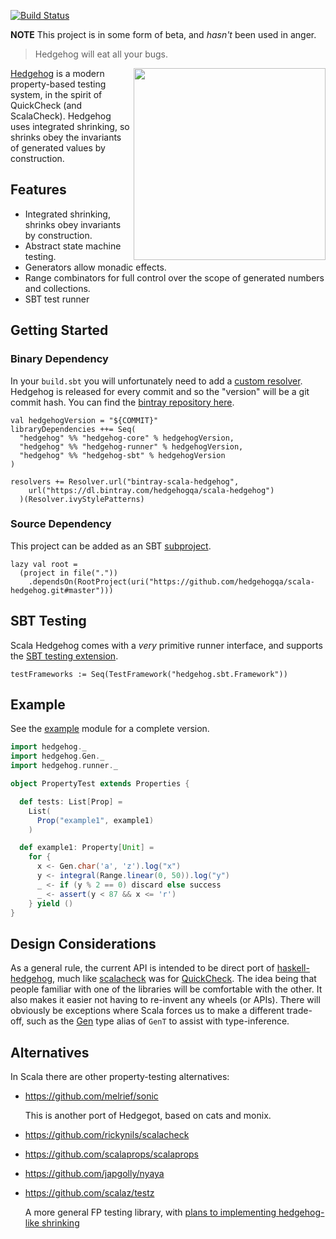 [![Build Status](https://travis-ci.org/hedgehogqa/scala-hedgehog.svg?branch=master)](https://travis-ci.org/hedgehogqa/scala-hedgehog)

**NOTE** This project is in some form of beta, and _hasn't_ been used in anger.

> Hedgehog will eat all your bugs.

<img src="https://github.com/hedgehogqa/haskell-hedgehog/raw/master/img/hedgehog-logo.png" width="307" align="right"/>

[Hedgehog](http://hedgehog.qa/) is a modern property-based testing
system, in the spirit of QuickCheck (and ScalaCheck). Hedgehog uses integrated shrinking,
so shrinks obey the invariants of generated values by construction.


## Features

- Integrated shrinking, shrinks obey invariants by construction.
- Abstract state machine testing.
- Generators allow monadic effects.
- Range combinators for full control over the scope of generated numbers and collections.
- SBT test runner


## Getting Started


### Binary Dependency

In your `build.sbt` you will unfortunately need to add a
[custom resolver](https://www.scala-sbt.org/1.x/docs/Resolvers.html#Custom+Layout).
Hedgehog is released for every commit and so the "version" will be a git commit hash.
You can find the [bintray repository here](https://bintray.com/hedgehogqa/scala-hedgehog).

```
val hedgehogVersion = "${COMMIT}"
libraryDependencies ++= Seq(
  "hedgehog" %% "hedgehog-core" % hedgehogVersion,
  "hedgehog" %% "hedgehog-runner" % hedgehogVersion,
  "hedgehog" %% "hedgehog-sbt" % hedgehogVersion
)

resolvers += Resolver.url("bintray-scala-hedgehog",
    url("https://dl.bintray.com/hedgehogqa/scala-hedgehog")
  )(Resolver.ivyStylePatterns)
```

### Source Dependency

This project can be added as an SBT [subproject](https://www.scala-sbt.org/1.x/docs/Multi-Project.html).

```
lazy val root =
  (project in file("."))
    .dependsOn(RootProject(uri("https://github.com/hedgehogqa/scala-hedgehog.git#master")))
```


## SBT Testing

Scala Hedgehog comes with a _very_ primitive runner interface, and supports the
[SBT testing extension](https://www.scala-sbt.org/1.x/docs/Testing.html#Using+Extensions).

```
testFrameworks := Seq(TestFramework("hedgehog.sbt.Framework"))
```


## Example

See the [example](example/) module for a complete version.

```scala
import hedgehog._
import hedgehog.Gen._
import hedgehog.runner._

object PropertyTest extends Properties {

  def tests: List[Prop] =
    List(
      Prop("example1", example1)
    )

  def example1: Property[Unit] =
    for {
      x <- Gen.char('a', 'z').log("x")
      y <- integral(Range.linear(0, 50)).log("y")
      _ <- if (y % 2 == 0) discard else success
      _ <- assert(y < 87 && x <= 'r')
    } yield ()
}
```


## Design Considerations


As a general rule, the current API is intended to be direct port of
[haskell-hedgehog](https://github.com/hedgehogqa/haskell-hedgehog), much like
[scalacheck](https://github.com/rickynils/scalacheck) was for [QuickCheck](http://hackage.haskell.org/package/QuickCheck).
The idea being that people familiar with one of the libraries will be comfortable with the other.
It also makes it easier not having to re-invent any wheels (or APIs).
There will obviously be exceptions where Scala forces us to make a different trade-off, such as the
[Gen](src/main/scala/hedgehoge/Gen.scala) type alias of `GenT` to assist with type-inference.


## Alternatives

In Scala there are other property-testing alternatives:

- https://github.com/melrief/sonic

  This is another port of Hedgegot, based on cats and monix.

- https://github.com/rickynils/scalacheck
- https://github.com/scalaprops/scalaprops
- https://github.com/japgolly/nyaya
- https://github.com/scalaz/testz

  A more general FP testing library, with
  [plans to implementing hedgehog-like shrinking](https://github.com/scalaz/testz/issues/5)
